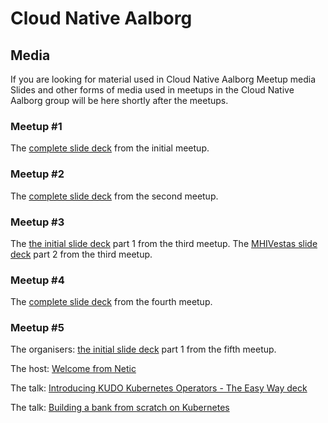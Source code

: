 # Cloud Native Aalborg

## Media
If you are looking for material used in Cloud Native Aalborg Meetup media
Slides and other forms of media used in meetups in the Cloud Native Aalborg group will be here shortly after the meetups.

### Meetup #1

The [complete slide deck](slides/CloudNative-Aalborg-1.pdf) from the initial meetup. 

### Meetup #2

The [complete slide deck](slides/CloudNative-Aalborg-2.pdf) from the second meetup. 

### Meetup #3

The [the initial slide deck](slides/CloudNative-Aalborg-3.pdf) part 1 from the third meetup.
The [MHIVestas slide deck](slides/CloudNative-Aalborg-MHIVestas-Exploiting-the-winds-of-change.pdf) part 2 from the third meetup.

### Meetup #4

The [complete slide deck](slides/CloudNative-Aalborg-4.pdf) from the fourth meetup. 

### Meetup #5

The organisers: [the initial slide deck](slides/CloudNative-Aalborg-5.pdf) part 1 from the fifth meetup.

The host: [Welcome from Netic](slides/CloudNative-Aalborg-5-Welcome-by-Netic.pdf)

The talk: [Introducing KUDO Kubernetes Operators - The Easy Way deck](slides/CloudNative-Aalborg-5-Introducing-KUDO-D2iQ.pdf)

The talk: [Building a bank from scratch on Kubernetes](slides/CloudNative-Aalborg-5-building-a-bank-onk8s-tietoEVRY.pdf)


